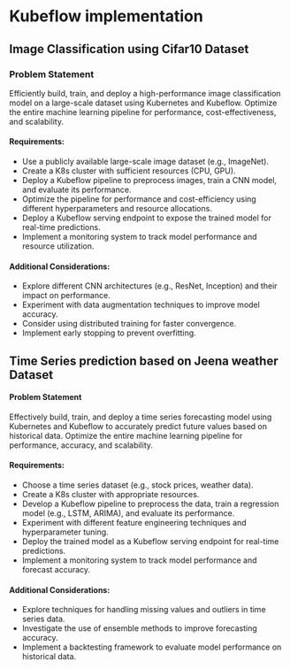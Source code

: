 # Kubeflow implementation

## Image Classification using Cifar10 Dataset
### Problem Statement
Efficiently build, train, and deploy a high-performance image classification model on a large-scale dataset using Kubernetes and Kubeflow. Optimize the entire machine learning pipeline for performance, cost-effectiveness, and scalability.

#### Requirements:

* Use a publicly available large-scale image dataset (e.g., ImageNet).
* Create a K8s cluster with sufficient resources (CPU, GPU).
* Deploy a Kubeflow pipeline to preprocess images, train a CNN model, and evaluate its performance.
* Optimize the pipeline for performance and cost-efficiency using different hyperparameters and resource allocations.
* Deploy a Kubeflow serving endpoint to expose the trained model for real-time predictions.
* Implement a monitoring system to track model performance and resource utilization.

#### Additional Considerations:

* Explore different CNN architectures (e.g., ResNet, Inception) and their impact on performance.
* Experiment with data augmentation techniques to improve model accuracy.
* Consider using distributed training for faster convergence.
* Implement early stopping to prevent overfitting.


## Time Series prediction based on Jeena weather Dataset

#### Problem Statement
 

Effectively build, train, and deploy a time series forecasting model using Kubernetes and Kubeflow to accurately predict future values based on historical data. Optimize the entire machine learning pipeline for performance, accuracy, and scalability.

#### Requirements:

* Choose a time series dataset (e.g., stock prices, weather data).
* Create a K8s cluster with appropriate resources.
* Develop a Kubeflow pipeline to preprocess the data, train a regression model (e.g., LSTM, ARIMA), and evaluate its performance.
* Experiment with different feature engineering techniques and hyperparameter tuning.
* Deploy the trained model as a Kubeflow serving endpoint for real-time predictions.
* Implement a monitoring system to track model performance and forecast accuracy.

#### Additional Considerations:

* Explore techniques for handling missing values and outliers in time series data.
* Investigate the use of ensemble methods to improve forecasting accuracy.
* Implement a backtesting framework to evaluate model performance on historical data.